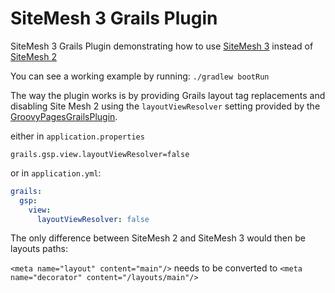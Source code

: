# SiteMesh 3 Grails Plugin

SiteMesh 3 Grails Plugin demonstrating how to use [SiteMesh 3](https://github.com/sitemesh/sitemesh3) instead of [SiteMesh 2](https://github.com/sitemesh/sitemesh2)

You can see a working example by running:
```./gradlew bootRun```

The way the plugin works is by providing Grails layout tag replacements and disabling Site Mesh 2 using the `layoutViewResolver`
setting provided by the [GroovyPagesGrailsPlugin](https://github.com/grails/grails-gsp/blob/6.0.x/grails-plugin-gsp/src/main/groovy/org/grails/plugins/web/GroovyPagesGrailsPlugin.groovy).

either in `application.properties`
```properties
grails.gsp.view.layoutViewResolver=false
```
or in `application.yml`:
```yml
grails:
  gsp:
    view:
      layoutViewResolver: false
```

The only difference between SiteMesh 2 and SiteMesh 3 would then be layouts paths:

```<meta name="layout" content="main"/>```
needs to be converted to
```<meta name="decorator" content="/layouts/main"/>```
